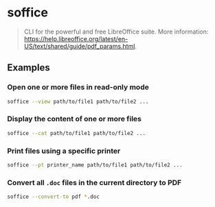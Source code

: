 # soffice

> CLI for the powerful and free LibreOffice suite. More information: <https://help.libreoffice.org/latest/en-US/text/shared/guide/pdf_params.html>.

## Examples

### Open one or more files in read-only mode

```bash
soffice --view path/to/file1 path/to/file2 ...
```

### Display the content of one or more files

```bash
soffice --cat path/to/file1 path/to/file2 ...
```

### Print files using a specific printer

```bash
soffice --pt printer_name path/to/file1 path/to/file2 ...
```

### Convert all `.doc` files in the current directory to PDF

```bash
soffice --convert-to pdf *.doc
```

